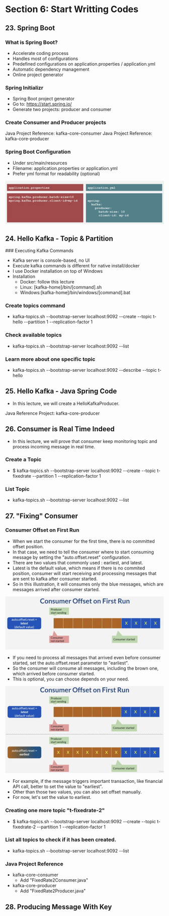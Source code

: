 # Section 6: Start Writting Codes

## 23. Spring Boot

### What is Spring Boot?

- Accelerate coding process
- Handles most of configurations
- Predefined configurations on application.properties / application.yml
- Automatic dependency management
- Online project generator

### Spring Initializr

- Spring Boot project generator
- Go to: https://start.spring.io/
- Generate two projects: producer and consumer

### Create Consumer and Producer projects

Java Project Reference: kafka-core-consumer
Java Project Reference: kafka-core-producer

### Spring Boot Configuration

- Under src/main/resources
- Filename: application.properties or application.yml
- Prefer yml format for readability (optional)

![alt text](https://github.com/marodrigues20/udemy_java/blob/main/JavaSpring%26ApacheKafkaBootcamp-BasicToComplete/Sections/Section-06/properties_1.png?raw=true)

## 24. Hello Kafka - Topic & Partition

### Executing Kafka Commands

- Kafka server is console-based, no UI
- Execute kafka commands is different for native install/docker
- I use Docker installation on top of Windows
- Installation
  - Docker: follow this lecture
  - Linux: [kafka-home]/bin/[command].sh
  - Windows:[kafka-home]/bin/windows/[command].bat

### Create topics command

- kafka-topics.sh --bootstrap-server localhost:9092 --create --topic t-hello --partition 1 --replication-factor 1

### Check available topics

- kafka-topics.sh --bootstrap-server localhost:9092 --list

### Learn more about one specific topic

- kafka-topics.sh --bootstrap-server localhost:9092 --describe --topic t-hello


## 25. Hello Kafka - Java Spring Code

- In this lecture, we will create a HelloKafkaProducer.

Java Reference Project: kafka-core-producer

## 26. Consumer is Real Time Indeed

- In this lecture, we will prove that consumer keep monitoring topic and process incoming message in real time.

### Create a Topic
- $ kafka-topics.sh --bootstrap-server localhost:9092 --create --topic t-fixedrate --partition 1 --replication-factor 1

### List Topic
- kafka-topics.sh --bootstrap-server localhost:9092 --list

## 27. "Fixing" Consumer

### Consumer Offset on First Run

- When we start the consumer for the first time, there is no committed offset position.
- In that case, we need to tell the consumer where to start consuming message by setting the "auto.offset.reset" configuration.
- There are two values that commonly used : earliest, and latest.
- Latest is the default value, which means if there is no commited position, consumer will start receiving and processing messages that are sent to kafka after consumer started.
- So in this illustration, it will consumes only the blue messages, which are messages arrived after consumer started.

![alt text](https://github.com/marodrigues20/udemy_java/blob/main/JavaSpring%26ApacheKafkaBootcamp-BasicToComplete/Sections/Section-06/ConsumeOfSetOnFirst.png?raw=true)

- If you need to process all messages that arrived even before consumer started, set the auto.offset.reset parameter to "earliest".
- So the consumer will consume all messages, including the brown one, which arrived before consumer started.
- This is optional, you can choose depends on your need.

![alt text](https://github.com/marodrigues20/udemy_java/blob/main/JavaSpring%26ApacheKafkaBootcamp-BasicToComplete/Sections/Section-06/ConsumeOfSetOnFirst_2.png?raw=true)

- For example, if the message triggers important transaction, like financial API call, better to set the value to "earliest".
- Other than those two values, you can also set offset manually.
- For now, let's set the value to earliest.

### Creating one more topic "t-fixedrate-2"

- $ kafka-topics.sh --bootstrap-server localhost:9092 --create --topic t-fixedrate-2 --partition 1 --replication-factor 1

### List all topics to check if it has been created.
- kafka-topics.sh --bootstrap-server localhost:9092 --list

### Java Project Reference

- kafka-core-consumer
  - Add "FixedRate2Consumer.java"
- kafka-core-producer
  - Add "FixedRate2Producer.java"

## 28. Producing Message With Key


